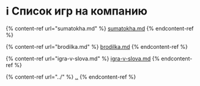 # ℹ Список игр на компанию

{% content-ref url="sumatokha.md" %}
[sumatokha.md](sumatokha.md)
{% endcontent-ref %}

{% content-ref url="brodilka.md" %}
[brodilka.md](brodilka.md)
{% endcontent-ref %}

{% content-ref url="igra-v-slova.md" %}
[igra-v-slova.md](igra-v-slova.md)
{% endcontent-ref %}

{% content-ref url="../" %}
[..](../)
{% endcontent-ref %}
